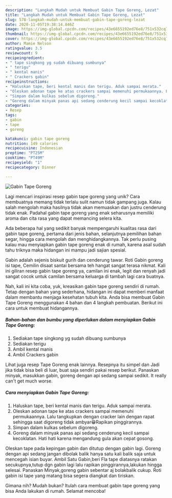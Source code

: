 ```yaml
---
description: "Langkah Mudah untuk Membuat Gabin Tape Goreng, Lezat"
title: "Langkah Mudah untuk Membuat Gabin Tape Goreng, Lezat"
slug: 578-langkah-mudah-untuk-membuat-gabin-tape-goreng-lezat
date: 2020-11-05T19:38:14.846Z
image: https://img-global.cpcdn.com/recipes/43e6655192ed76e8/751x532cq70/gabin-tape-goreng-foto-resep-utama.jpg
thumbnail: https://img-global.cpcdn.com/recipes/43e6655192ed76e8/751x532cq70/gabin-tape-goreng-foto-resep-utama.jpg
cover: https://img-global.cpcdn.com/recipes/43e6655192ed76e8/751x532cq70/gabin-tape-goreng-foto-resep-utama.jpg
author: Mamie Nelson
ratingvalue: 3.5
reviewcount: 9
recipeingredient:
- " tape singkong yg sudah dibuang sumbunya"
- " terigu"
- " kental manis"
- " Crackers gabin"
recipeinstructions:
- "Haluskan tape, beri kental manis dan terigu. Aduk sampai merata."
- "Oleskan adonan tape ke atas crackers sampai memenuhi permukaannya. Lalu tangkupkan dengan cracker lain dengan rapat sehingga saat digoreng tidak ambyar😁Rapikan pinggirannya."
- "Simpan dalam kulkas sebelum digoreng."
- "Goreng dalam minyak panas api sedang cenderung kecil sampai kecoklatan. Hati hati karena mengandung gula akan cepat gosong."
categories:
- Resep
tags:
- gabin
- tape
- goreng

katakunci: gabin tape goreng 
nutrition: 149 calories
recipecuisine: Indonesian
preptime: "PT25M"
cooktime: "PT49M"
recipeyield: "1"
recipecategory: Dinner

---
```



![Gabin Tape Goreng](https://img-global.cpcdn.com/recipes/43e6655192ed76e8/751x532cq70/gabin-tape-goreng-foto-resep-utama.jpg)

Lagi mencari inspirasi resep gabin tape goreng yang unik? Cara membuatnya memang tidak terlalu sulit namun tidak gampang juga. Kalau salah mengolah maka hasilnya tidak akan memuaskan dan justru cenderung tidak enak. Padahal gabin tape goreng yang enak seharusnya memiliki aroma dan cita rasa yang dapat memancing selera kita.

Ada beberapa hal yang sedikit banyak mempengaruhi kualitas rasa dari gabin tape goreng, pertama dari jenis bahan, selanjutnya pemilihan bahan segar, hingga cara mengolah dan menghidangkannya. Tak perlu pusing kalau mau menyiapkan gabin tape goreng enak di rumah, karena asal sudah tahu triknya maka hidangan ini mampu jadi sajian spesial.

Gabin adalah sejenis biskuit gurih dan cenderung tawar. Roti Gabin goreng isi tape, Cemilin disaat santai bersama teh hangat sangat terasa nikmat. Kali ini giliran resep gabin tape goreng ya, camilan ini enak, legit dan renyah jadi sangat cocok untuk camilan bersama keluarga di tambah lagi cara buatnya.


Nah, kali ini kita coba, yuk, kreasikan gabin tape goreng sendiri di rumah. Tetap dengan bahan yang sederhana, hidangan ini dapat memberi manfaat dalam membantu menjaga kesehatan tubuh kita. Anda bisa membuat Gabin Tape Goreng menggunakan 4 bahan dan 4 langkah pembuatan. Berikut ini cara untuk membuat hidangannya.

<!--inarticleads1-->

##### Bahan-bahan dan bumbu yang diperlukan dalam menyiapkan Gabin Tape Goreng:

1. Sediakan  tape singkong yg sudah dibuang sumbunya
1. Sediakan  terigu
1. Ambil  kental manis
1. Ambil  Crackers gabin


Lihat juga resep Tape Goreng enak lainnya. Resepnya itu simpel dan Jadi jika tidak bisa beli di luar, buat saja sendiri pakai resep berikut. Panaskan minyak, masukkan gabin, goreng dengan api sedang sampai sedikit. It really can&#39;t get much worse. 

<!--inarticleads2-->

##### Cara menyiapkan Gabin Tape Goreng:

1. Haluskan tape, beri kental manis dan terigu. Aduk sampai merata.
1. Oleskan adonan tape ke atas crackers sampai memenuhi permukaannya. Lalu tangkupkan dengan cracker lain dengan rapat sehingga saat digoreng tidak ambyar😁Rapikan pinggirannya.
1. Simpan dalam kulkas sebelum digoreng.
1. Goreng dalam minyak panas api sedang cenderung kecil sampai kecoklatan. Hati hati karena mengandung gula akan cepat gosong.


Oleskan tape pada kepingan gabin dan ditutup dengan gabin lagi. Goreng dengan api sedang jangan dibolak balik hanya satu kali balik saja untuk mencegah isian buyar. Ambil Satu Gabin,beri Fla tape diatasnya ratakan secukupnya,tutup dgn gabin lagi lalu rapikan pinggirannya,lakukan hingga selesai. Panaskan Minyak,goreng gabin sebentar aj bolakbalik cukup. Roti gabin isi tape yang matang bisa segera diangkat dan tiriskan. 

Gimana nih? Mudah bukan? Itulah cara membuat gabin tape goreng yang bisa Anda lakukan di rumah. Selamat mencoba!
